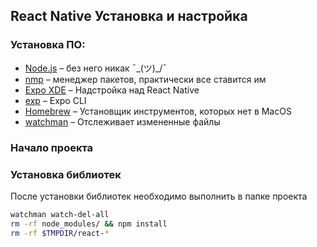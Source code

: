 ## React Native Установка и настройка

### Установка ПО:
* [Node.js](https://nodejs.org/en/download/) – без него никак ¯\_(ツ)_/¯
* [nmp](https://www.npmjs.com) – менеджер пакетов, практически все ставится им
* [Expo XDE](https://expo.io/tools) – Надстройка над React Native
* [exp](https://docs.expo.io/versions/latest/guides/exp-cli.html) – Expo CLI
* [Homebrew](https://brew.sh/) – Установщик инструментов, которых нет в MacOS
* [watchman](https://facebook.github.io/watchman/docs/install.html) – Отслеживает измененные файлы

### Начало проекта


### Установка библиотек

После установки библиотек необходимо выполнить в папке проекта
````bash
watchman watch-del-all 
rm -rf node_modules/ && npm install
rm -rf $TMPDIR/react-*
````